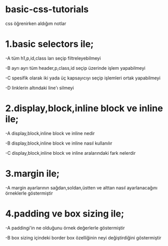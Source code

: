 # basic-css-tutorials
css öğrenirken aldığım notlar
# 1.basic selectors ile;
-A tüm h1,p,id,class ları seçip filtreleyebilmeyi

-B ayrı ayrı tüm header,p,class,id seçip üzerinde işlem yapabilmeyi

-C spesifik olarak iki yada üç kapsayıcıyı seçip işlemleri ortak yapabilmeyi

-D linklerin altındaki line'ı silmeyi

# 2.display,block,inline block ve inline ile;
-A display,block,inline block ve inline nedir 

-B display,block,inline block ve inline nasıl kullanılır 

-C display,block,inline block ve inline aralarındaki fark nelerdir

# 3.margin ile;
-A margin ayarlarının sağdan,soldan,üstten ve alttan nasıl ayarlanacağını örneklerle göstermiştir

# 4.padding ve box sizing ile;
-A paddingi'in ne olduğunu örnek değerlerle göstermiştir

-B box sizing içindeki border box özelliğinin neyi değiştirdiğini göstermiştir

